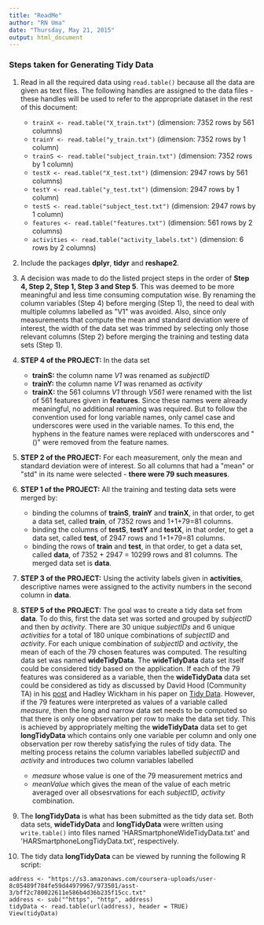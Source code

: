 ```yaml
---
title: "ReadMe"
author: "RN Uma"
date: "Thursday, May 21, 2015"
output: html_document
---
```


### Steps taken for Generating Tidy Data

1. Read in all the required data using `read.table()` because all the data are given as text files. The following handles are assigned to the data files - these handles will be used to refer to the appropriate dataset in the rest of this document:
   + `trainX <- read.table("X_train.txt")` (dimension: 7352 rows by 561 columns)
   + `trainY <- read.table("y_train.txt")` (dimension: 7352 rows by 1 column)
   + `trainS <- read.table("subject_train.txt")` (dimension: 7352 rows by 1 column)
   + `testX <- read.table("X_test.txt")` (dimension: 2947 rows by 561 columns)
   + `testY <- read.table("y_test.txt")` (dimension: 2947 rows by 1 column)
   + `testS <- read.table("subject_test.txt")` (dimension: 2947 rows by 1 column)
   + `features <- read.table("features.txt")` (dimension: 561 rows by 2 columns)
   + `activities <- read.table("activity_labels.txt")` (dimension: 6 rows by 2 columns)
   
2. Include the packages **dplyr**, **tidyr** and **reshape2**.

3. A decision was made to do the listed project steps in the order of **Step 4, Step 2, Step 1, Step 3 and Step 5**. This was deemed to be more meaningful and less time consuming computation wise. By renaming the column variables (Step 4) before merging (Step 1), the need to deal with multiple columns labelled as "V1" was avoided. Also, since only measurements that compute the mean and standard deviation were of interest, the width of the data set was trimmed by selecting only those relevant columns (Step 2) before merging the training and testing data sets (Step 1).  

4. **STEP 4 of the PROJECT:** In the data set
   + **trainS:** the column name *V1* was renamed as *subjectID*
   + **trainY:** the column name *V1* was renamed as *activity*
   + **trainX:** the 561 columns *V1* through *V561* were renamed with the list of 561 features given in **features**. Since these names were already meaningful, no additional renaming was required. But to follow the convention used for long variable names, only camel case and underscores were used in the variable names. To this end, the hyphens in the feature names were replaced with underscores and "()" were removed from the feature names.

5. **STEP 2 of the PROJECT:** For each measurement, only the mean and standard deviation were of interest. So all columns that had a "mean" or "std" in its name were selected - **there were 79 such measures**.

6. **STEP 1 of the PROJECT:** All the training and testing data sets were merged by:
   + binding the columns of **trainS**, **trainY** and **trainX**, in that order, to get a data set, called **train**, of 7352 rows and 1+1+79=81 columns.
   + binding the columns of **testS**, **testY** and **testX**, in that order, to get a data set, called **test**, of 2947 rows and 1+1+79=81 columns.
   + binding the rows of **train** and **test**, in that order, to get a data set, called **data**, of 7352 + 2947 = 10299 rows and 81 columns. The merged data set is **data**.

7. **STEP 3 of the PROJECT:** Using the activity labels given in **activities**, descriptive names were assigned to the activity numbers in the second column in **data**. 

8. **STEP 5 of the PROJECT:** The goal was to create a tidy data set from **data**. To do this, first the data set was sorted and grouped by *subjectID* and then by *activity*. There are 30 unique *subjectIDs* and 6 unique *activities* for a total of 180 unique combinations of *subjectID* and *activity*. For each unique combination of *subjectID* and *activity*, the mean of each of the 79 chosen features was computed. The resulting data set was named **wideTidyData**. The **wideTidyData** data set itself could be considered tidy based on the application. If each of the 79 features was considered as a variable, then the **wideTidyData** data set could be considered as tidy as discussed by David Hood (Community TA) in his [post](https://class.coursera.org/getdata-014/forum/thread?thread_id=31) and Hadley Wickham in his paper on [Tidy Data](http://vita.had.co.nz/papers/tidy-data.pdf). However, if the 79 features were interpreted as values of a variable called *measure*, then the long and narrow data set needs to be computed so that there is only one observation per row to make the data set tidy. This is achieved by appropriately melting the **wideTidyData** data set to get **longTidyData** which contains only one variable per column and only one observation per row thereby satisfying the rules of tidy data. The melting process retains the column variables labelled *subjectID* and *activity* and introduces two column variables labelled 
   + *measure* whose value is one of the 79 measurement metrics and 
   + *meanValue* which gives the mean of the value of each metric averaged over all obsesrvations for each *subjectID*, *activity* combination. 

9. The **longTidyData** is what has been submitted as the tidy data set. Both data sets, **wideTidyData** and **longTidyData** were written using `write.table()` into files named 'HARSmartphoneWideTidyData.txt' and 'HARSmartphoneLongTidyData.txt', respectively.

10. The tidy data **longTidyData** can be viewed by running the following R script:

```{r}
address <- "https://s3.amazonaws.com/coursera-uploads/user-8c05489f784fe59d44979967/973501/asst-3/bff2c780022611e586b4d36b235f15cc.txt"
address <- sub("^https", "http", address)
tidyData <- read.table(url(address), header = TRUE)
View(tidyData)
```
